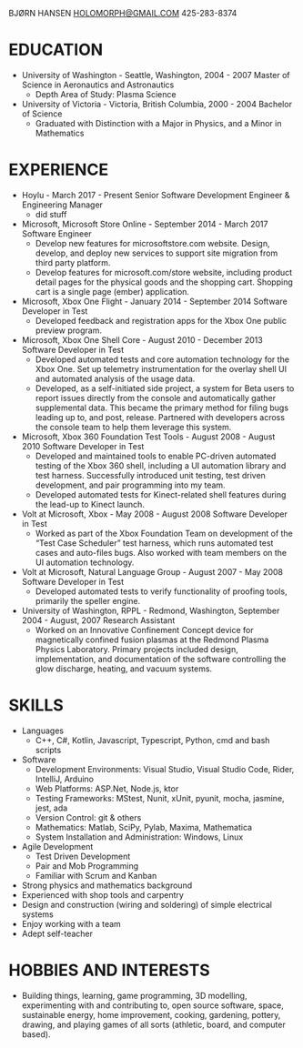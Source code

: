 
BJØRN HANSEN
HOLOMORPH@GMAIL.COM
425-283-8374

# EDUCATION
* University of Washington - Seattle, Washington, 2004 - 2007
Master of Science in Aeronautics and Astronautics
  - Depth Area of Study: Plasma Science
* University of Victoria - Victoria, British Columbia, 2000 - 2004
Bachelor of Science
  - Graduated with Distinction with a Major in Physics, and a Minor in Mathematics

# EXPERIENCE
* Hoylu - March 2017 - Present
  Senior Software Development Engineer & Engineering Manager
    - did stuff
* Microsoft, Microsoft Store Online - September 2014 - March 2017
Software Engineer
  - Develop new features for microsoftstore.com website. Design, develop, and deploy new services
to support site migration from third party platform.
  - Develop features for microsoft.com/store website, including product detail pages for the
physical goods and the shopping cart. Shopping cart is a single page (ember) application.
* Microsoft, Xbox One Flight - January 2014 - September 2014
Software Developer in Test
  - Developed feedback and registration apps for the Xbox One public preview program.
* Microsoft, Xbox One Shell Core - August 2010 - December 2013
Software Developer in Test
  - Developed automated tests and core automation technology for the Xbox One. Set up
telemetry instrumentation for the overlay shell UI and automated analysis of the usage data.
  - Developed, as a self-initiated side project, a system for Beta users to report issues directly
from the console and automatically gather supplemental data. This became the primary
method for filing bugs leading up to, and post, release. Partnered with developers across the
console team to help them leverage this system.
* Microsoft, Xbox 360 Foundation Test Tools - August 2008 - August 2010
Software Developer in Test
  - Developed and maintained tools to enable PC-driven automated testing of the Xbox 360 shell,
including a UI automation library and test harness. Successfully introduced unit testing, test
driven development, and pair programming into my team.
  - Developed automated tests for Kinect-related shell features during the lead-up to Kinect
launch.
* Volt at Microsoft, Xbox - May 2008 - August 2008
Software Developer in Test
  - Worked as part of the Xbox Foundation Team on development of the “Test Case Scheduler”
test harness, which runs automated test cases and auto-files bugs. Also worked with team
members on the UI automation technology.
* Volt at Microsoft, Natural Language Group -  August 2007 - May 2008
Software Developer in Test
  - Developed automated tests to verify functionality of proofing tools, primarily the speller
engine.
* University of Washington, RPPL -  Redmond, Washington, September 2004 - August, 2007
Research Assistant
  - Worked on an Innovative Confinement Concept device for magnetically confined fusion
plasmas at the Redmond Plasma Physics Laboratory. Primary projects included design,
implementation, and documentation of the software controlling the glow discharge, heating,
and vacuum systems.

# SKILLS
* Languages
  - C++, C#, Kotlin, Javascript, Typescript, Python, cmd and bash scripts
* Software
  - Development Environments: Visual Studio, Visual Studio Code, Rider, IntelliJ, Arduino
  - Web Platforms: ASP.Net, Node.js, ktor
  - Testing Frameworks: MStest, Nunit, xUnit, pyunit, mocha, jasmine, jest, ada
  - Version Control: git & others
  - Mathematics: Matlab, SciPy, Pylab, Maxima, Mathematica
  - System Installation and Administration: Windows, Linux
* Agile Development
  - Test Driven Development
  - Pair and Mob Programming
  - Familiar with Scrum and Kanban
* Strong physics and mathematics background
* Experienced with shop tools and carpentry
* Design and construction (wiring and soldering) of simple electrical systems
* Enjoy working with a team
* Adept self-teacher

# HOBBIES AND INTERESTS
* Building things, learning, game programming, 3D modelling, experimenting with and contributing
to, open source software, space, sustainable energy, home improvement, cooking, gardening,
pottery, drawing, and playing games of all sorts (athletic, board, and computer based).
